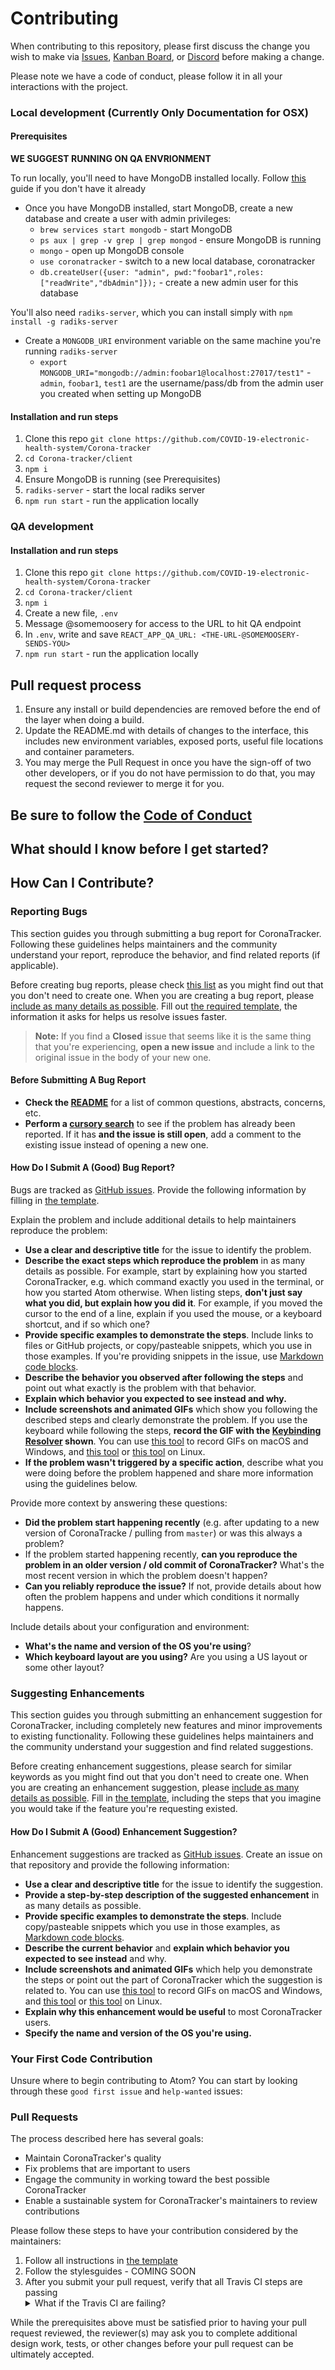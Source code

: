# Contributing

When contributing to this repository, please first discuss the change you wish to make via [Issues](https://github.com/COVID-19-electronic-health-system/Corona-tracker/issues),
[Kanban Board](https://github.com/COVID-19-electronic-health-system/Corona-tracker/projects/1), or [Discord](https://discord.gg/pPERUuv) before making a change. 

Please note we have a code of conduct, please follow it in all your interactions with the project.

### Local development (Currently Only Documentation for OSX)

#### Prerequisites
**WE SUGGEST RUNNING ON QA ENVRIONMENT**

To run locally, you'll need to have MongoDB installed locally. Follow [this](https://docs.mongodb.com/manual/tutorial/install-mongodb-on-os-x/) guide if you don't have it already
- Once you have MongoDB installed, start MongoDB, create a new database and create a user with admin privileges:
    - `brew services start mongodb` - start MongoDB
    - `ps aux | grep -v grep | grep mongod` - ensure MongoDB is running
    - `mongo` - open up MongoDB console
    - `use coronatracker` - switch to a new local database, coronatracker
    - `db.createUser({user: "admin", pwd:"foobar1",roles: ["readWrite","dbAdmin"]});` - create a new admin user for this database

You'll also need `radiks-server`, which you can install simply with `npm install -g radiks-server`
- Create a `MONGODB_URI` environment variable on the same machine you're running `radiks-server`
    - `export MONGODB_URI="mongodb://admin:foobar1@localhost:27017/test1"` - `admin`, `foobar1`, `test1` are the username/pass/db from the admin user you created when setting up MongoDB

#### Installation and run steps
1. Clone this repo `git clone https://github.com/COVID-19-electronic-health-system/Corona-tracker`
2. `cd Corona-tracker/client`
3. `npm i`
4. Ensure MongoDB is running (see Prerequisites)
5. `radiks-server` - start the local radiks server
6. `npm run start` - run the application locally

### QA development 

#### Installation and run steps
1. Clone this repo `git clone https://github.com/COVID-19-electronic-health-system/Corona-tracker`
2. `cd Corona-tracker/client`
3. `npm i`
5. Create a new file, `.env`
6. Message @somemoosery for access to the URL to hit QA endpoint
6. In `.env`, write and save `REACT_APP_QA_URL: <THE-URL-@SOMEMOOSERY-SENDS-YOU>`
7. `npm run start` - run the application locally

## Pull request process

1. Ensure any install or build dependencies are removed before the end of the layer when doing a 
   build.
2. Update the README.md with details of changes to the interface, this includes new environment 
   variables, exposed ports, useful file locations and container parameters.
3. You may merge the Pull Request in once you have the sign-off of two other developers, or if you 
   do not have permission to do that, you may request the second reviewer to merge it for you.

## Be sure to follow the [Code of Conduct](./CODE_OF_CONDUCT.md)

## What should I know before I get started?

## How Can I Contribute?

### Reporting Bugs

This section guides you through submitting a bug report for CoronaTracker. Following these guidelines helps maintainers and the community understand your report, reproduce the behavior, and find related reports (if applicable).

Before creating bug reports, please check [this list](#before-submitting-a-bug-report) as you might find out that you don't need to create one. When you are creating a bug report, please [include as many details as possible](#how-do-i-submit-a-good-bug-report). Fill out [the required template](https://github.com/atom/.github/blob/master/.github/ISSUE_TEMPLATE/bug_report.md), the information it asks for helps us resolve issues faster.

> **Note:** If you find a **Closed** issue that seems like it is the same thing that you're experiencing, **open a new issue** and include a link to the original issue in the body of your new one.

#### Before Submitting A Bug Report

* **Check the [README](./README.md)** for a list of common questions, abstracts, concerns, etc.
* **Perform a [cursory search](https://github.com/COVID-19-electronic-health-system/Corona-tracker/issues)** to see if the problem has already been reported. If it has **and the issue is still open**, add a comment to the existing issue instead of opening a new one.

#### How Do I Submit A (Good) Bug Report?

Bugs are tracked as [GitHub issues](https://guides.github.com/features/issues/). Provide the following information by filling in [the template](.githubISSUE_TEMPLATE/bug_report.md).

Explain the problem and include additional details to help maintainers reproduce the problem:

* **Use a clear and descriptive title** for the issue to identify the problem.
* **Describe the exact steps which reproduce the problem** in as many details as possible. For example, start by explaining how you started CoronaTracker, e.g. which command exactly you used in the terminal, or how you started Atom otherwise. When listing steps, **don't just say what you did, but explain how you did it**. For example, if you moved the cursor to the end of a line, explain if you used the mouse, or a keyboard shortcut, and if so which one?
* **Provide specific examples to demonstrate the steps**. Include links to files or GitHub projects, or copy/pasteable snippets, which you use in those examples. If you're providing snippets in the issue, use [Markdown code blocks](https://help.github.com/articles/markdown-basics/#multiple-lines).
* **Describe the behavior you observed after following the steps** and point out what exactly is the problem with that behavior.
* **Explain which behavior you expected to see instead and why.**
* **Include screenshots and animated GIFs** which show you following the described steps and clearly demonstrate the problem. If you use the keyboard while following the steps, **record the GIF with the [Keybinding Resolver](https://github.com/atom/keybinding-resolver) shown**. You can use [this tool](https://www.cockos.com/licecap/) to record GIFs on macOS and Windows, and [this tool](https://github.com/colinkeenan/silentcast) or [this tool](https://github.com/GNOME/byzanz) on Linux.
* **If the problem wasn't triggered by a specific action**, describe what you were doing before the problem happened and share more information using the guidelines below.

Provide more context by answering these questions:

* **Did the problem start happening recently** (e.g. after updating to a new version of CoronaTracke / pulling from `master`) or was this always a problem?
* If the problem started happening recently, **can you reproduce the problem in an older version / old commit of CoronaTracker?** What's the most recent version in which the problem doesn't happen?
* **Can you reliably reproduce the issue?** If not, provide details about how often the problem happens and under which conditions it normally happens.

Include details about your configuration and environment:

* **What's the name and version of the OS you're using**?
* **Which keyboard layout are you using?** Are you using a US layout or some other layout?

### Suggesting Enhancements

This section guides you through submitting an enhancement suggestion for CoronaTracker, including completely new features and minor improvements to existing functionality. Following these guidelines helps maintainers and the community understand your suggestion and find related suggestions.

Before creating enhancement suggestions, please search for similar keywords as you might find out that you don't need to create one. When you are creating an enhancement suggestion, please [include as many details as possible](#how-do-i-submit-a-good-enhancement-suggestion). Fill in [the template](.github/ISSUE_TEMPLATE/feature_request.md), including the steps that you imagine you would take if the feature you're requesting existed.

#### How Do I Submit A (Good) Enhancement Suggestion?

Enhancement suggestions are tracked as [GitHub issues](https://guides.github.com/features/issues/). Create an issue on that repository and provide the following information:

* **Use a clear and descriptive title** for the issue to identify the suggestion.
* **Provide a step-by-step description of the suggested enhancement** in as many details as possible.
* **Provide specific examples to demonstrate the steps**. Include copy/pasteable snippets which you use in those examples, as [Markdown code blocks](https://help.github.com/articles/markdown-basics/#multiple-lines).
* **Describe the current behavior** and **explain which behavior you expected to see instead** and why.
* **Include screenshots and animated GIFs** which help you demonstrate the steps or point out the part of CoronaTracker which the suggestion is related to. You can use [this tool](https://www.cockos.com/licecap/) to record GIFs on macOS and Windows, and [this tool](https://github.com/colinkeenan/silentcast) or [this tool](https://github.com/GNOME/byzanz) on Linux.
* **Explain why this enhancement would be useful** to most CoronaTracker users.
* **Specify the name and version of the OS you're using.**

### Your First Code Contribution

Unsure where to begin contributing to Atom? You can start by looking through these `good first issue` and `help-wanted` issues:

### Pull Requests

The process described here has several goals:

- Maintain CoronaTracker's quality
- Fix problems that are important to users
- Engage the community in working toward the best possible CoronaTracker
- Enable a sustainable system for CoronaTracker's maintainers to review contributions

Please follow these steps to have your contribution considered by the maintainers:

1. Follow all instructions in [the template](/.github/pull_request_template.md)
2. Follow the stylesguides - COMING SOON
3. After you submit your pull request, verify that all Travis CI steps are passing <details><summary>What if the Travis CI are failing?</summary>If a Travis CI step is failing, and you believe that the failure is unrelated to your change, please leave a comment on the pull request explaining why you believe the failure is unrelated. A maintainer will re-run the Travis CI steps for you. If we conclude that the failure was a false positive, then we will open an issue to track that problem with our status check suite.</details>

While the prerequisites above must be satisfied prior to having your pull request reviewed, the reviewer(s) may ask you to complete additional design work, tests, or other changes before your pull request can be ultimately accepted.